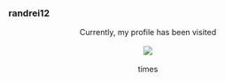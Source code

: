 ### randrei12

<p align="center"> 
  Currently, my profile has been visited<br><br>
  <img src="https://profile-counter.glitch.me/randrei12/count.svg" /><br><br>
  times
</p>
